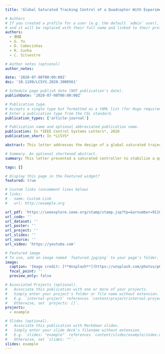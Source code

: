 ```yaml
---
title: 'Global Saturated Tracking Control of a Quadcopter With Experimental Validation'

# Authors
# If you created a profile for a user (e.g. the default `admin` user), write the username (folder name) here
# and it will be replaced with their full name and linked to their profile.
authors:
  - 谢威
  - G. Yu
  - D. Cabecinhas
  - R. Cunha
  - C. Silvestre

# Author notes (optional)
author_notes:

date: '2020-07-08T00:00:00Z'
doi: '10.1109/LCSYS.2020.3000561'

# Schedule page publish date (NOT publication's date).
publishDate: '2020-07-08T00:00:00Z'

# Publication type.
# Accepts a single type but formatted as a YAML list (for Hugo requirements).
# Enter a publication type from the CSL standard.
publication_types: ['article-journal']

# Publication name and optional abbreviated publication name.
publication: In *IEEE Control Systems Letters*, 2020
publication_short: In *LCSYS*

abstract: This letter addresses the design of a global saturated trajectory tracking controller for a quadcopter in the presence of external disturbances. The proposed control law guarantees that (i) the thrust force generated by the propellers is bounded with respect to the position and linear velocity errors; (ii) the quadcopter globally converges to a neighborhood of a desired smooth trajectory, achieving global practical stability. Disturbance observers are employed to estimate and compensate for external constant and slowly time-varying disturbances, improving the robustness performance of the controller. A projection operator ensures that the estimates do not wind-up and that they remain within a prescribed bound. To validate the efficiency and robustness of the proposed controller, we present and analyze both simulation and experimental results. The proposed global saturated controller is also compared with a standard backstepping-based trajectory tracking controller to demonstrate the merits and improvements of the proposed controller.

# Summary. An optional shortened abstract.
summary: This letter presented a saturated controller to stabilize a quadcopter along a desired trajectory in the presence of external constant or slowly time-varying disturbances, achieving global practical stability. 

tags: []

# Display this page in the Featured widget?
featured: true

# Custom links (uncomment lines below)
# links:
# - name: Custom Link
#   url: http://example.org

url_pdf: 'https://ieeexplore.ieee.org/stamp/stamp.jsp?tp=&arnumber=9110561'
url_code: ''
url_dataset: ''
url_poster: ''
url_project: ''
url_slides: ''
url_source: ''
url_video: 'https://youtube.com'

# Featured image
# To use, add an image named `featured.jpg/png` to your page's folder.
image:
  caption: 'Image credit: [**Unsplash**](https://unsplash.com/photos/pLCdAaMFLTE)'
  focal_point: ''
  preview_only: false

# Associated Projects (optional).
#   Associate this publication with one or more of your projects.
#   Simply enter your project's folder or file name without extension.
#   E.g. `internal-project` references `content/project/internal-project/index.md`.
#   Otherwise, set `projects: []`.
projects:
  - example

# Slides (optional).
#   Associate this publication with Markdown slides.
#   Simply enter your slide deck's filename without extension.
#   E.g. `slides: "example"` references `content/slides/example/index.md`.
#   Otherwise, set `slides: ""`.
slides: example
---
```


<!-- 
{{% callout note %}}
Click the _Cite_ button above to demo the feature to enable visitors to import publication metadata into their reference management software.
{{% /callout %}}

{{% callout note %}}
Create your slides in Markdown - click the _Slides_ button to check out the example.
{{% /callout %}}

Add the publication's **full text** or **supplementary notes** here. You can use rich formatting such as including [code, math, and images](https://docs.hugoblox.com/content/writing-markdown-latex/). -->
